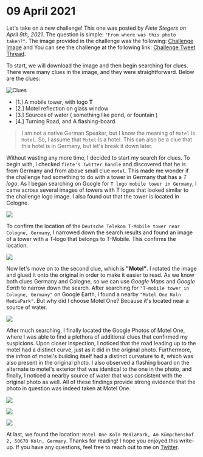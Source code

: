 # 09 April 2021

Let's take on a new challenge! This one was posted by *Fiete Stegers on April 9th, 2021*. The question is simple: `"From where was this photo taken?"`. The image provided in the challenge was the following: [Challenge Image](https://pbs.twimg.com/media/EyjTiszXAAA0-mf?format=jpg&name=orig) and You can see the challenge at the following link: [Challenge Tweet Thread](https://twitter.com/fiete_stegers/status/1380585885419327490).

To start, we will download the image and then begin searching for clues. There were many clues in the image, and they were straightforward. Below are the clues:

![Clues](https://image-cdn.sarvagya.one/09-april-2021/clues.jpeg)

- [1.] A mobile tower, with logo **T**
- [2.] Motel reflection on glass window
- [3.] Sources of water ( something like pond, or fountain )
- [4.] Turning Road, and A flashing-board.

> I am not a native German Speaker, but I know the meaning of `Motel` is `Hotel`. So, I assume that `Motel` is a hotel. This can also be a clue that this hotel is in Germany, but let's break it down later.

Without wasting any more time, I decided to start my search for clues. To begin with, I checked `fiete's Twitter handle` and discovered that he is from Germany and from above small clue `motel`. This made me wonder if the challenge had something to do with a tower in Germany that has a *T logo*. As I began searching on Google for `T logo mobile tower in Germany`, I came across several images of towers with T logos that looked similar to the challenge logo image. I also found out that the tower is located in Cologne.

![](https://image-cdn.sarvagya.one/09-april-2021/search-T-logo-tower.jpeg)

To confirm the location of the `Deutsche Telekom T-Mobile tower near Cologne, Germany`, I narrowed down the search results and found an image of a tower with a T-logo that belongs to T-Mobile. This confirms the location.

![](https://image-cdn.sarvagya.one/09-april-2021/search-Telekom-Tower.jpeg)

Now let's move on to the second clue, which is **"Motel"**. I rotated the image and glued it onto the original in order to make it easier to read. As we know both clues Germany and Cologne, so we can use *Google Maps* and *Google Earth* to narrow down the search. After searching for `"T-mobile tower in Cologne, Germany"` on Google Earth, I found a nearby `"Motel One Koln MediaPark"`. But why did I choose Motel One? Because it's located near a source of water.

![](https://image-cdn.sarvagya.one/09-april-2021/found-google-photos.jpeg)

After much searching, I finally located the Google Photos of Motel One, where I was able to find a plethora of additional clues that confirmed my suspicions. Upon closer inspection, I noticed that the road leading up to the motel had a distinct curve, just as it did in the original photo. Furthermore, the infron of motel's building itself had a distinct curvature to it, which was also present in the original photo. I also observed a flashing board on the alternate to motel's exterior that was identical to the one in the photo, and finally, I noticed a nearby source of water that was consistent with the original photo as well. All of these findings provide strong evidence that the photo in question was indeed taken at Motel One.

![](https://image-cdn.sarvagya.one/09-april-2021/found-clue-1.jpeg)

![](https://image-cdn.sarvagya.one/09-april-2021/found-clue-2.jpeg)

![](https://image-cdn.sarvagya.one/09-april-2021/found-comparing-clues.jpeg)

At last, we found the location: `Motel One Koln MediaPark, Am Kümpchenshof 2, 50670 Köln, Germany`. Thanks for reading! I hope you enjoyed this write-up. If you have any questions, feel free to reach out to me on [Twitter](https://twitter.com/iamsarvagyaa).
